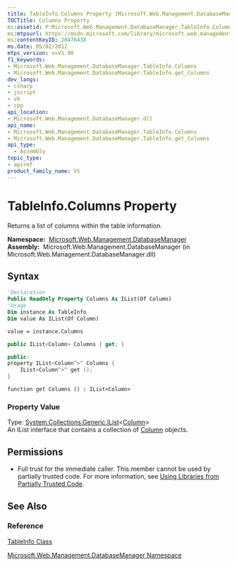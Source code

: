 ```yaml
---
title: TableInfo.Columns Property (Microsoft.Web.Management.DatabaseManager)
TOCTitle: Columns Property
ms:assetid: P:Microsoft.Web.Management.DatabaseManager.TableInfo.Columns
ms:mtpsurl: https://msdn.microsoft.com/library/microsoft.web.management.databasemanager.tableinfo.columns(v=VS.90)
ms:contentKeyID: 20476438
ms.date: 05/02/2012
mtps_version: v=VS.90
f1_keywords:
- Microsoft.Web.Management.DatabaseManager.TableInfo.Columns
- Microsoft.Web.Management.DatabaseManager.TableInfo.get_Columns
dev_langs:
- csharp
- jscript
- vb
- cpp
api_location:
- Microsoft.Web.Management.DatabaseManager.dll
api_name:
- Microsoft.Web.Management.DatabaseManager.TableInfo.Columns
- Microsoft.Web.Management.DatabaseManager.TableInfo.get_Columns
api_type:
  - Assembly
topic_type:
- apiref
product_family_name: VS
---
```


# TableInfo.Columns Property

Returns a list of columns within the table information.

**Namespace:**  [Microsoft.Web.Management.DatabaseManager](microsoft-web-management-databasemanager-namespace.md)  
**Assembly:**  Microsoft.Web.Management.DatabaseManager (in Microsoft.Web.Management.DatabaseManager.dll)

## Syntax

```vb
'Declaration
Public ReadOnly Property Columns As IList(Of Column)
'Usage
Dim instance As TableInfo
Dim value As IList(Of Column)

value = instance.Columns
```

```csharp
public IList<Column> Columns { get; }
```

```cpp
public:
property IList<Column^>^ Columns {
    IList<Column^>^ get ();
}
```

```jscript
function get Columns () : IList<Column>
```

### Property Value

Type: [System.Collections.Generic.IList](https://msdn.microsoft.com/library/5y536ey6)\<[Column](column-class-microsoft-web-management-databasemanager.md)\>  
An IList interface that contains a collection of [Column](column-class-microsoft-web-management-databasemanager.md) objects.  

## Permissions

  - Full trust for the immediate caller. This member cannot be used by partially trusted code. For more information, see [Using Libraries from Partially Trusted Code](https://msdn.microsoft.com/library/8skskf63).

## See Also

### Reference

[TableInfo Class](tableinfo-class-microsoft-web-management-databasemanager.md)

[Microsoft.Web.Management.DatabaseManager Namespace](microsoft-web-management-databasemanager-namespace.md)
